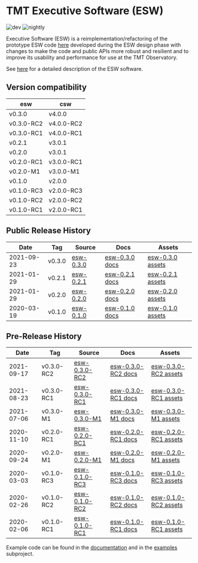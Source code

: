 # TMT Executive Software (ESW)

![dev](https://github.com/tmtsoftware/esw/workflows/dev/badge.svg)
![nightly](https://github.com/tmtsoftware/esw/workflows/nightly/badge.svg)

Executive Software (ESW) is a reimplementation/refactoring of the prototype ESW code [here](https://github.com/tmtsoftware/esw-prototype)
developed during the ESW design phase with changes to make the code and public APIs
more robust and resilient and to improve its usability and performance for use at the
TMT Observatory.

See [here](https://tmtsoftware.github.io/esw/) for a detailed description of the ESW software.

## Version compatibility

| esw | csw |
|--------|------|
| v0.3.0 | v4.0.0 |
| v0.3.0-RC2 | v4.0.0-RC2 |
| v0.3.0-RC1 | v4.0.0-RC1 |
| v0.2.1 | v3.0.1 |
| v0.2.0 | v3.0.1 |
| v0.2.0-RC1 | v3.0.0-RC1 |
| v0.2.0-M1 | v3.0.0-M1 |
| v0.1.0 | v2.0.0 |
| v0.1.0-RC3 | v2.0.0-RC3 |
| v0.1.0-RC2 | v2.0.0-RC2 |
| v0.1.0-RC1 | v2.0.0-RC1 |

## Public Release History

| Date | Tag | Source | Docs | Assets |
|-----|-----|-----|-----|-----|
| 2021-09-23 | v0.3.0 | [esw-0.3.0](https://github.com/tmtsoftware/esw/tree/v0.3.0) | [esw-0.3.0 docs](https://tmtsoftware.github.io/esw/0.3.0/) | [esw-0.3.0 assets](https://github.com/tmtsoftware/esw/releases/tag/v0.3.0) |
| 2021-01-29 | v0.2.1 | [esw-0.2.1](https://github.com/tmtsoftware/esw/tree/v0.2.1) | [esw-0.2.1 docs](https://tmtsoftware.github.io/esw/0.2.1/) | [esw-0.2.1 assets](https://github.com/tmtsoftware/esw/releases/tag/v0.2.1) |
| 2021-01-29 | v0.2.0 | [esw-0.2.0](https://github.com/tmtsoftware/esw/tree/v0.2.0) | [esw-0.2.0 docs](https://tmtsoftware.github.io/esw/0.2.0/) | [esw-0.2.0 assets](https://github.com/tmtsoftware/esw/releases/tag/v0.2.0) |
| 2020-03-19 | v0.1.0 | [esw-0.1.0](https://github.com/tmtsoftware/esw/tree/v0.1.0) | [esw-0.1.0 docs](https://tmtsoftware.github.io/esw/0.1.0/) | [esw-0.1.0 assets](https://github.com/tmtsoftware/esw/releases/tag/v0.1.0) |

## Pre-Release History

| Date | Tag | Source | Docs | Assets |
|-----|-----|-----|-----|-----|
| 2021-09-17 | v0.3.0-RC2 | [esw-0.3.0-RC2](https://github.com/tmtsoftware/esw/tree/v0.3.0-RC2) | [esw-0.3.0-RC2 docs](https://tmtsoftware.github.io/esw/0.3.0-RC2/) | [esw-0.3.0-RC2 assets](https://github.com/tmtsoftware/esw/releases/tag/v0.3.0-RC2) |
| 2021-08-23 | v0.3.0-RC1 | [esw-0.3.0-RC1](https://github.com/tmtsoftware/esw/tree/v0.3.0-RC1) | [esw-0.3.0-RC1 docs](https://tmtsoftware.github.io/esw/0.3.0-RC1/) | [esw-0.3.0-RC1 assets](https://github.com/tmtsoftware/esw/releases/tag/v0.3.0-RC1) |
| 2021-07-06 | v0.3.0-M1 | [esw-0.3.0-M1](https://github.com/tmtsoftware/esw/tree/v0.3.0-M1) | [esw-0.3.0-M1 docs](https://tmtsoftware.github.io/esw/0.3.0-M1/) | [esw-0.3.0-M1 assets](https://github.com/tmtsoftware/esw/releases/tag/v0.3.0-M1) |
| 2020-11-10 | v0.2.0-RC1 | [esw-0.2.0-RC1](https://github.com/tmtsoftware/esw/tree/v0.2.0-RC1) | [esw-0.2.0-RC1 docs](https://tmtsoftware.github.io/esw/0.2.0-RC1/) | [esw-0.2.0-RC1 assets](https://github.com/tmtsoftware/esw/releases/tag/v0.2.0-RC1) |
| 2020-09-24 | v0.2.0-M1 | [esw-0.2.0-M1](https://github.com/tmtsoftware/esw/tree/v0.2.0-M1) | [esw-0.2.0-M1 docs](https://tmtsoftware.github.io/esw/0.2.0-M1/) | [esw-0.2.0-M1 assets](https://github.com/tmtsoftware/esw/releases/tag/v0.2.0-M1) |
| 2020-03-03 | v0.1.0-RC3 | [esw-0.1.0-RC3](https://github.com/tmtsoftware/esw/tree/v0.1.0-RC3) | [esw-0.1.0-RC3 docs](https://tmtsoftware.github.io/esw/0.1.0-RC3/) | [esw-0.1.0-RC3 assets](https://github.com/tmtsoftware/esw/releases/tag/v0.1.0-RC3) |
| 2020-02-26 | v0.1.0-RC2 | [esw-0.1.0-RC2](https://github.com/tmtsoftware/esw/tree/v0.1.0-RC2) | [esw-0.1.0-RC2 docs](https://tmtsoftware.github.io/esw/0.1.0-RC2/) | [esw-0.1.0-RC2 assets](https://github.com/tmtsoftware/esw/releases/tag/v0.1.0-RC2) |
| 2020-02-06 | v0.1.0-RC1 | [esw-0.1.0-RC1](https://github.com/tmtsoftware/esw/tree/v0.1.0-RC1) | [esw-0.1.0-RC1 docs](https://tmtsoftware.github.io/esw/0.1.0-RC1/) | [esw-0.1.0-RC1 assets](https://github.com/tmtsoftware/esw/releases/tag/v0.1.0-RC1) |

Example code can be found in the [documentation](https://tmtsoftware.github.io/esw/) and in the [examples](examples) subproject.

 
